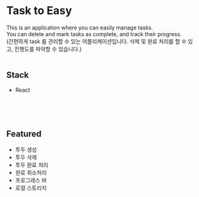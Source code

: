 # Task to Easy
This is an application where you can easily manage tasks.<br/>
You can delete and mark tasks as complete, and track their progress.<br/>
(간편하게 task 를 관리할 수 있는 어플리케이션입니다. 삭제 및 완료 처리를 할 수 있고, 진행도를 파악할 수 있습니다.)
<br/>
<br/>

## Stack

- React

<br/>
<br/>
<br/>

## Featured

- 투두 생성
- 투두 삭제
- 투두 완료 처리
- 완료 취소처리
- 프로그레스 바
- 로컬 스토리지
